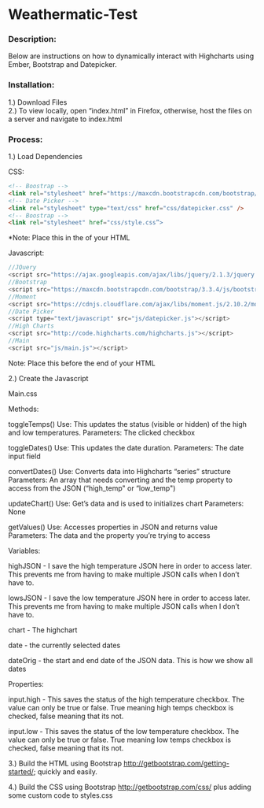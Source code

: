 # Weathermatic-Test

### Description:
Below are instructions on how to dynamically interact with Highcharts using Ember, Bootstrap and Datepicker.

### Installation:
1.) Download Files  
2.) To view locally, open “index.html” in Firefox, otherwise, host the files on a server and navigate to index.html

### Process:
1.) Load Dependencies  

CSS:  
```html
<!-- Boostrap -->
<link rel="stylesheet" href="https://maxcdn.bootstrapcdn.com/bootstrap/3.3.4/css/bootstrap.min.css">
<!-- Date Picker -->
<link rel="stylesheet" type="text/css" href="css/datepicker.css" />
<!-- Boostrap -->
<link rel="stylesheet" href="css/style.css”>
```
*Note: Place this in the <head> of your HTML


Javascript:  
```javascript
//JQuery
<script src="https://ajax.googleapis.com/ajax/libs/jquery/2.1.3/jquery.min.js"></script>
//Bootstrap
<script src="https://maxcdn.bootstrapcdn.com/bootstrap/3.3.4/js/bootstrap.min.js"></script>
//Moment
<script src="https://cdnjs.cloudflare.com/ajax/libs/moment.js/2.10.2/moment.min.js"></script>
//Date Picker
<script type="text/javascript" src="js/datepicker.js"></script>
//High Charts
<script src="http://code.highcharts.com/highcharts.js"></script>
//Main
<script src="js/main.js"></script>
```

Note: Place this before the end </body> of your HTML

2.) Create the Javascript

Main.css

Methods:

toggleTemps()
Use: This updates the status (visible or hidden) of the high and low temperatures. 
Parameters: The clicked checkbox

toggleDates()
Use: This updates the date duration. 
Parameters: The date input field

convertDates()
Use: Converts data into Highcharts “series” structure
Parameters: An array that needs converting and the temp property to access from the JSON (“high_temp" or “low_temp") 

updateChart()
Use: Get’s data and is used to initializes chart
Parameters: None

getValues()
Use: Accesses properties in JSON and returns value
Parameters: The data and the property you’re trying to access

Variables:

highJSON - I save the high temperature JSON here in order to access later. This prevents me from having to make multiple JSON calls when I don’t have to.

lowsJSON - I save the low temperature JSON here in order to access later. This prevents me from having to make multiple JSON calls when I don’t have to.

chart - The highchart

date - the currently selected dates

dateOrig - the start and end date of the JSON data. This is how we show all dates

Properties:

input.high - This saves the status of the high temperature checkbox. The value can only be true or false. True meaning high temps checkbox is checked, false meaning that its not.

input.low - This saves the status of the low temperature checkbox. The value can only be true or false. True meaning low temps checkbox is checked, false meaning that its not.

3.) Build the HTML using Bootstrap <http://getbootstrap.com/getting-started/>; quickly and easily.

4.) Build the CSS using Bootstrap <http://getbootstrap.com/css/> plus adding some custom code to styles.css
